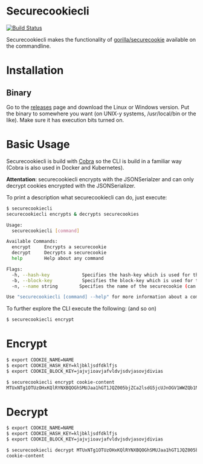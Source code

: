 # Securecookiecli

[![Build Status](https://travis-ci.org/sbueringer/securecookiecli.svg?branch=master)](https://travis-ci.org/sbueringer/securecookiecli)

Securecookiecli makes the functionality of [gorilla/securecookie](https://github.com/gorilla/securecookie) available on the commandline.

# Installation

## Binary

Go to the [releases](https://github.com/sbueringer/securecookiecli/releases) page and download the Linux or Windows version. Put the binary to somewhere you want (on UNIX-y systems, /usr/local/bin or the like). Make sure it has execution bits turned on.

# Basic Usage

Securecookiecli is build with [Cobra](https://github.com/spf13/cobra) so the CLI is build in a familiar way (Cobra is also used in Docker and Kubernetes).

**Attentation**: securecookiecli encrypts with the JSONSerialzer and can only decrypt cookies encrypted with the JSONSerializer.

To print a description what securecookiecli can do, just execute:
```bash
$ securecookiecli
securecookiecli encrypts & decrypts securecookies

Usage:
  securecookiecli [command]

Available Commands:
  encrypt     Encrypts a securecookie
  decrypt     Decrypts a securecookie
  help        Help about any command

Flags:
  -h, --hash-key            Specifies the hash-key which is used for the securecookie (can also be set with the env variable HASH_KEY)
  -b, --block-key           Specifies the block-key which is used for the securecookie (can also be set with the env variable BLOCK_KEY)
  -n, --name string        Specifies the name of the securecookie (can also be set with the env variable COOKIE_NAME) (mandatory)

Use "securecookiecli [command] --help" for more information about a command.
```

To further explore the CLI execute the following: (and so on)
```bash
$ securecookiecli encrypt
```

# Encrypt

```bash
$ export COOKIE_NAME=NAME
$ export COOKIE_HASH_KEY=kljbkljsdfdklfjs
$ export COOKIE_BLOCK_KEY=jajvjioavjafvldvjsdvjasovjdivias

$ securecookiecli encrypt cookie-content
MTUxNTg1OTUzOHxKQlRYNXBQOGhSMUJaa1hGT1JQZ005bjZCa2lsdG5jcUJnOGV1WWZQb1NSay13PT18T8x2-51mGVWO8qQ1nB41F45qEkSdt6XGYbRNiCHgDEQ=
```

# Decrypt

```bash
$ export COOKIE_NAME=NAME
$ export COOKIE_HASH_KEY=kljbkljsdfdklfjs
$ export COOKIE_BLOCK_KEY=jajvjioavjafvldvjsdvjasovjdivias

$ securecookiecli decrypt MTUxNTg1OTUzOHxKQlRYNXBQOGhSMUJaa1hGT1JQZ005bjZCa2lsdG5jcUJnOGV1WWZQb1NSay13PT18T8x2-51mGVWO8qQ1nB41F45qEkSdt6XGYbRNiCHgDEQ=
cookie-content

```
